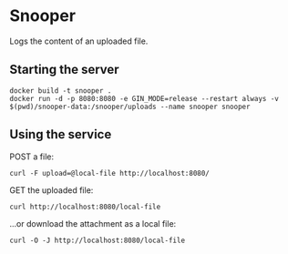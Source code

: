 # Snooper

Logs the content of an uploaded file.

## Starting the server

```
docker build -t snooper .
docker run -d -p 8080:8080 -e GIN_MODE=release --restart always -v $(pwd)/snooper-data:/snooper/uploads --name snooper snooper
```

## Using the service

POST a file:

```
curl -F upload=@local-file http://localhost:8080/
```

GET the uploaded file:

```
curl http://localhost:8080/local-file
```

...or download the attachment as a local file:

```
curl -O -J http://localhost:8080/local-file
```